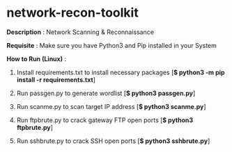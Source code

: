 # network-recon-toolkit

**Description** : Network Scanning & Reconnaissance

**Requisite** : Make sure you have Python3 and Pip installed in your System

**How to Run (Linux)** :

1. Install requirements.txt to install necessary packages [**$ python3 -m pip install -r requirements.txt**]  

2. Run passgen.py to generate wordlist [**$ python3 passgen.py**]

3. Run scanme.py to scan target IP address [**$ python3 scanme.py**]

4. Run ftpbrute.py to crack gateway FTP open ports [**$ python3 ftpbrute.py**]

5. Run sshbrute.py to crack SSH open ports [**$ python3 sshbrute.py**]
 

